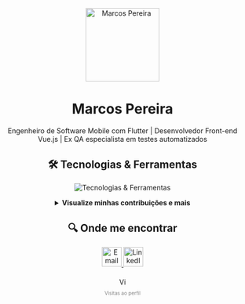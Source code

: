 <div align="center">
    <img src="https://www.icegif.com/wp-content/uploads/2023/09/icegif-595.gif" width="150" alt="Marcos Pereira" />
</div>

<h1 align="center">Marcos Pereira</h1>

<p align="center">
     Engenheiro de Software Mobile com Flutter | Desenvolvedor Front-end Vue.js | Ex QA especialista em testes automatizados
</p>

<h2 align="center">🛠 Tecnologias & Ferramentas</h2>
<p align="center">
    <img src="https://skillicons.dev/icons?i=flutter,dart,vue,ts,js,css,html,git,cypress&theme=dark" alt="Tecnologias & Ferramentas" />
</p>

<details align="center">
    <summary><b>Visualize minhas contribuições e mais</b></summary>
    <img src="https://github-readme-stats.vercel.app/api?username=MarcosPereira1&show_icons=true&theme=vue-dark" alt="GitHub Stats" />
    <img src="https://github-readme-stats.vercel.app/api/top-langs/?username=MarcosPereira1&theme=vue-dark&layout=compact" alt="Most Used Languages" />
</details>

<h2 align="center">🔍 Onde me encontrar</h2>
<p align="center">
    <a href="mailto:marcosvpsousa01@gmail.com">
        <img src="https://skillicons.dev/icons?i=gmail" alt="Email" style="width:40px; height:40px;" />
    </a>
    <a href="https://www.linkedin.com/in/marcospereira2/">
        <img src="https://skillicons.dev/icons?i=linkedin" alt="LinkedIn" style="width:40px; height:40px;" />
    </a>
</p>


<div align="center" style="margin-top:20px;">
    <img src="https://profile-counter.glitch.me/{MarcosPereira1}/count.svg" alt="Visitas ao perfil" height="15" />
    <p style="font-size:10px; color:grey;">Visitas ao perfil</p>
</div>
